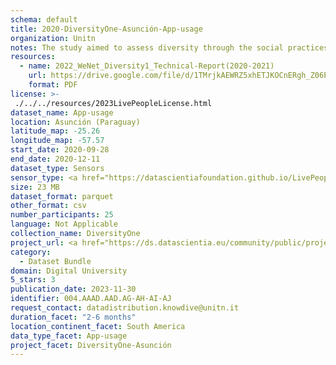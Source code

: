 ```yaml
---
schema: default
title: 2020-DiversityOne-Asunción-App-usage
organization: Unitn
notes: The study aimed to assess diversity through the social practices and daily behaviors of university students from eight different countries. The research was carried out in two phases. Initially, a large sample of students from Denmark, Italy, Mongolia, Paraguay, the United Kingdom, China, Mexico, and India, completed a survey on their social practices, as well as their socio-demographic, cultural, and psychological elements. In the second phase, a sub-sample of the respondents engaged in a four-week data collection by using an innovative smartphone application called iLog. This app collected data from thirty-four smartphone sensors around the clock, allowing for an in-depth investigation into the diversity and daily routines of university students across countries, both synchronically and diachronically.
resources:
  - name: 2022_WeNet_Diversity1_Technical-Report(2020-2021)
    url: https://drive.google.com/file/d/1TMrjkAEWRZ5xhETJKOCnERgh_Z06PO2E/view?usp=drive_link
    format: PDF
license: >-
 ./../../resources/2023LivePeopleLicense.html
dataset_name: App-usage
location: Asunción (Paraguay)
latitude_map: -25.26
longitude_map: -57.57
start_date: 2020-09-28
end_date: 2020-12-11
dataset_type: Sensors
sensor_type: <a href="https://datascientiafoundation.github.io/LivePeople/datasets/2020-DV1-Asunci%C3%B3n-Application%20Event/">application</a>, <a href="https://datascientiafoundation.github.io/LivePeople/datasets/2020-DV1-Asunci%C3%B3n-Headset%20Plug%20Event/">headsetplug</a>, <a href="https://datascientiafoundation.github.io/LivePeople/datasets/2020-DV1-Asunci%C3%B3n-Music%20Event/">music</a>, <a href="https://datascientiafoundation.github.io/LivePeople/datasets/2020-DV1-Asunci%C3%B3n-Notification%20Event/">notification</a>
size: 23 MB
dataset_format: parquet
other_format: csv
number_participants: 25
language: Not Applicable
collection_name: DiversityOne
project_url: <a href="https://ds.datascientia.eu/community/public/projects/6b8e2fb9-30d9-4fdb-9116-0cc7cc00ba3e">https://ds.datascientia.eu/community/public/projects/6b8e2fb9-30d9-4fdb-9116-0cc7cc00ba3e</a>
category: 
  - Dataset Bundle
domain: Digital University
5_stars: 3
publication_date: 2023-11-30
identifier: 004.AAAD.AAD.AG-AH-AI-AJ
request_contact: datadistribution.knowdive@unitn.it
duration_facet: "2-6 months"
location_continent_facet: South America
data_type_facet: App-usage
project_facet: DiversityOne-Asunción
---
```

